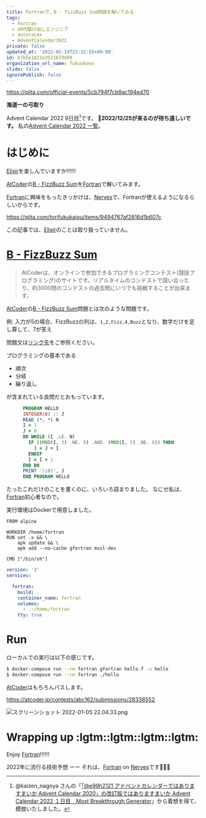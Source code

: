 ```yaml
---
title: Fortranで、B - FizzBuzz Sum問題を解いてみる
tags:
  - Fortran
  - 40代駆け出しエンジニア
  - autoracex
  - AdventCalendar2022
private: false
updated_at: '2022-01-19T23:32:55+09:00'
id: b7b5e1821e352167dd09
organization_url_name: fukuokaex
slide: false
ignorePublish: false
---
```

https://qiita.com/official-events/5cb794f7cb9ac194ed70

**海道一の弓取り**

Advent Calendar 2022 9日目[^1]です。
**:santa:2022/12/25が来るのが待ち遠しいです。**
私の[Advent Calendar 2022 一覧](https://docs.google.com/spreadsheets/d/1HQvFjagQLRPjOYAjDVzWp9S4b8dKixxvvaz_TtbZWto/edit#gid=1723448955)。

[^1]: @kaizen_nagoya さんの「[「@e99h2121 アドベントカレンダーではありますまいか Advent Calendar 2020」の改訂版ではありますまいか Advent Calendar 2022 １日目　Most Breakthrough Generator](https://qiita.com/kaizen_nagoya/items/49ebebee3a0377f3b59b)」から着想を得て、模倣いたしました。 

# はじめに

[Elixir](https://elixir-lang.org/)を楽しんでいますか:bangbang::bangbang::bangbang:

[AtCoder](https://atcoder.jp/home)の[B - FizzBuzz Sum](https://atcoder.jp/contests/abc162/tasks/abc162_b)を[Fortran](https://fortran-lang.org/)で解いてみます。

[Fortran](https://fortran-lang.org/)に興味をもったきっかけは、[Nerves](https://www.nerves-project.org/)で、Fortranが使えるようになるらしいからです。

https://qiita.com/torifukukaiou/items/9494767af2816d1b607c


この記事では、[Elixir](https://elixir-lang.org/)のことは取り扱っていません。

# [B - FizzBuzz Sum](https://atcoder.jp/contests/abc162/tasks/abc162_b)

> AtCoderは、オンラインで参加できるプログラミングコンテスト(競技プログラミング)のサイトです。リアルタイムのコンテストで競い合ったり、約3000問のコンテストの過去問にいつでも挑戦することが出来ます。

[AtCoder](https://atcoder.jp/home)の[B - FizzBuzz Sum](https://atcoder.jp/contests/abc162/tasks/abc162_b)問題とは次のような問題です。

例: 入力が5の場合、FizzBuzzの列は、`1,2,Fizz,4,Buzz`となり、数字だけを足し算して、7が答え

問題文は[リンク先]((https://atcoder.jp/contests/abc162/tasks/abc162_b))をご参照ください。

プログラミングの基本である

- 順次
- 分岐
- 繰り返し

が含まれている良問だとおもっています。


```fortran:hello.f
      PROGRAM HELLO
      INTEGER(8) :: J
      READ (*, *) N
      I = 1
      J = 0
      DO WHILE (I .LE. N)
        IF ((MOD(I, 3) .NE. 0) .AND. (MOD(I, 5) .NE. 0)) THEN
          J = J + I
        ENDIF
        I = I + 1
      END DO
      PRINT '(i0)', J
      END PROGRAM HELLO
```

たったこれだけのことを書くのに、いろいろ詰まりました。
なにせ私は、[Fortran](https://fortran-lang.org/)初心者なので。

実行環境はDockerで用意しました。

```docker:Dockerfile
FROM alpine

WORKDIR /home/fortran
RUN set -x && \
    apk update && \
    apk add --no-cache gfortran musl-dev

CMD ["/bin/sh"]
```

```yml:docker-compose.yml
version: '3'
services:

  fortran:
    build: .
    container_name: fortran
    volumes:
      - .:/home/fortran
    tty: true
```

# Run

ローカルでの実行は以下の感じです。

```bash
$ docker-compose run --rm fortran gfortran hello.f -o hello 
$ docker-compose run --rm fortran ./hello
```

[AtCoder](https://atcoder.jp/home)はもちろんパスします。

https://atcoder.jp/contests/abc162/submissions/28338552

![スクリーンショット 2022-01-05 22.04.33.png](https://qiita-image-store.s3.ap-northeast-1.amazonaws.com/0/131808/c3c89d43-f103-30e0-03b4-692b98e1bcc5.png)



# Wrapping up :lgtm::lgtm::lgtm::lgtm:

Enjoy [Fortran](https://fortran-lang.org/):bangbang::bangbang::bangbang:

2022年に流行る技術予想 ーー それは、[Fortran](https://fortran-lang.org/) on [Nerves](https://www.nerves-project.org/)です:rocket::rocket::rocket:
